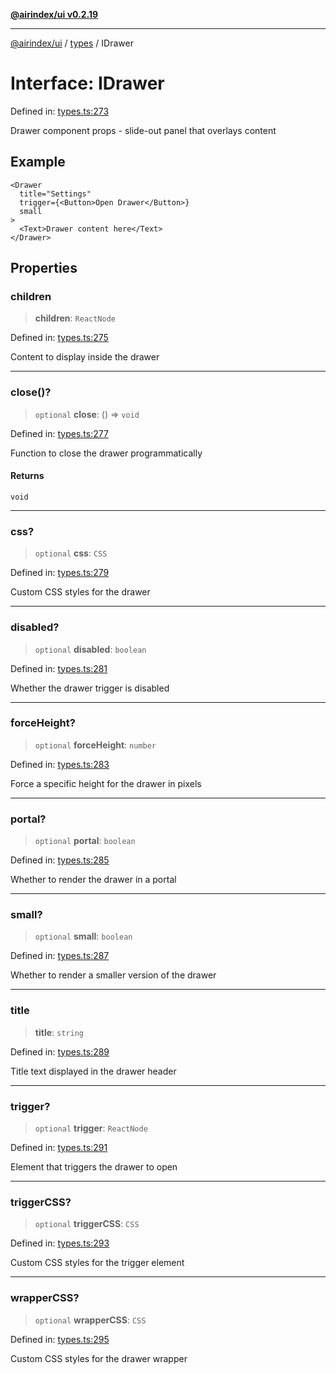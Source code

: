 [**@airindex/ui v0.2.19**](../../README.md)

***

[@airindex/ui](../../README.md) / [types](../README.md) / IDrawer

# Interface: IDrawer

Defined in: [types.ts:273](https://github.com/airindex-app/ui/blob/main/src/types.ts#L273)

Drawer component props - slide-out panel that overlays content

## Example

```tsx
<Drawer
  title="Settings"
  trigger={<Button>Open Drawer</Button>}
  small
>
  <Text>Drawer content here</Text>
</Drawer>
```

## Properties

### children

> **children**: `ReactNode`

Defined in: [types.ts:275](https://github.com/airindex-app/ui/blob/main/src/types.ts#L275)

Content to display inside the drawer

***

### close()?

> `optional` **close**: () => `void`

Defined in: [types.ts:277](https://github.com/airindex-app/ui/blob/main/src/types.ts#L277)

Function to close the drawer programmatically

#### Returns

`void`

***

### css?

> `optional` **css**: `CSS`

Defined in: [types.ts:279](https://github.com/airindex-app/ui/blob/main/src/types.ts#L279)

Custom CSS styles for the drawer

***

### disabled?

> `optional` **disabled**: `boolean`

Defined in: [types.ts:281](https://github.com/airindex-app/ui/blob/main/src/types.ts#L281)

Whether the drawer trigger is disabled

***

### forceHeight?

> `optional` **forceHeight**: `number`

Defined in: [types.ts:283](https://github.com/airindex-app/ui/blob/main/src/types.ts#L283)

Force a specific height for the drawer in pixels

***

### portal?

> `optional` **portal**: `boolean`

Defined in: [types.ts:285](https://github.com/airindex-app/ui/blob/main/src/types.ts#L285)

Whether to render the drawer in a portal

***

### small?

> `optional` **small**: `boolean`

Defined in: [types.ts:287](https://github.com/airindex-app/ui/blob/main/src/types.ts#L287)

Whether to render a smaller version of the drawer

***

### title

> **title**: `string`

Defined in: [types.ts:289](https://github.com/airindex-app/ui/blob/main/src/types.ts#L289)

Title text displayed in the drawer header

***

### trigger?

> `optional` **trigger**: `ReactNode`

Defined in: [types.ts:291](https://github.com/airindex-app/ui/blob/main/src/types.ts#L291)

Element that triggers the drawer to open

***

### triggerCSS?

> `optional` **triggerCSS**: `CSS`

Defined in: [types.ts:293](https://github.com/airindex-app/ui/blob/main/src/types.ts#L293)

Custom CSS styles for the trigger element

***

### wrapperCSS?

> `optional` **wrapperCSS**: `CSS`

Defined in: [types.ts:295](https://github.com/airindex-app/ui/blob/main/src/types.ts#L295)

Custom CSS styles for the drawer wrapper
